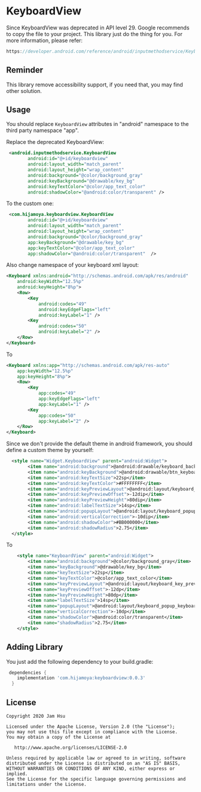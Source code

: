 # KeyboardView
Since KeyboardView was deprecated in API level 29. Google recommends to copy the file to your project.
This library just do the thing for you. For more information, please refer:

```java
https://developer.android.com/reference/android/inputmethodservice/KeyboardView
```

Reminder
-----

This library remove accessibility support, if you need that, you may find other solution.

Usage
-----
You should replace `KeyboardView` attributes in "android" namespace to the third party namespace "app".

Replace the deprecated KeyboardView: 
```xml
 <android.inputmethodservice.KeyboardView
        android:id="@+id/keyboardview"
        android:layout_width="match_parent"
        android:layout_height="wrap_content"
        android:background="@color/background_gray"
        android:keyBackground="@drawable/key_bg"
        android:keyTextColor="@color/app_text_color"
        android:shadowColor="@android:color/transparent" />
```

To the custom one:
```xml
 <com.hijamoya.keyboardview.KeyboardView
        android:id="@+id/keyboardview"
        android:layout_width="match_parent"
        android:layout_height="wrap_content"
        android:background="@color/background_gray"
        app:keyBackground="@drawable/key_bg"
        app:keyTextColor="@color/app_text_color"
        app:shadowColor="@android:color/transparent"  />
```

Also change namespace of your keyboard xml layout:

```xml
<Keyboard xmlns:android="http://schemas.android.com/apk/res/android"
    android:keyWidth="12.5%p"
    android:keyHeight="8%p">
    <Row>
        <Key
            android:codes="49"
            android:keyEdgeFlags="left"
            android:keyLabel="1" />
        <Key
            android:codes="50"
            android:keyLabel="2" />
    </Row>
</Keyboard>
```

To

```xml
<Keyboard xmlns:app="http://schemas.android.com/apk/res-auto"
    app:keyWidth="12.5%p"
    app:keyHeight="8%p">
    <Row>
        <Key
            app:codes="49"
            app:keyEdgeFlags="left"
            app:keyLabel="1" />
        <Key
            app:codes="50"
            app:keyLabel="2" />
    </Row>
</Keyboard>
```

Since we don't provide the default theme in android framework, you should define a custom theme by yourself:
```xml
  <style name="Widget.KeyboardView" parent="android:Widget">
        <item name="android:background">@android:drawable/keyboard_background</item>
        <item name="android:keyBackground">@android:drawable/btn_keyboard_key</item>
        <item name="android:keyTextSize">22sp</item>
        <item name="android:keyTextColor">#FFFFFFFF</item>
        <item name="android:keyPreviewLayout">@android:layout/keyboard_key_preview</item>
        <item name="android:keyPreviewOffset">-12dip</item>
        <item name="android:keyPreviewHeight">80dip</item>
        <item name="android:labelTextSize">14sp</item>
        <item name="android:popupLayout">@android:layout/keyboard_popup_keyboard</item>
        <item name="android:verticalCorrection">-10dip</item>
        <item name="android:shadowColor">#BB000000</item>
        <item name="android:shadowRadius">2.75</item>
  </style>
```

To

```xml
    <style name="KeyboardView" parent="android:Widget">
        <item name="android:background">@color/background_gray</item>
        <item name="keyBackground">@drawable/key_bg</item>
        <item name="keyTextSize">22sp</item>
        <item name="keyTextColor">@color/app_text_color</item>
        <item name="keyPreviewLayout">@android:layout/keyboard_key_preview</item>
        <item name="keyPreviewOffset">-12dp</item>
        <item name="keyPreviewHeight">80dp</item>
        <item name="labelTextSize">14sp</item>
        <item name="popupLayout">@android:layout/keyboard_popup_keyboard</item>
        <item name="verticalCorrection">-10dp</item>
        <item name="shadowColor">@android:color/transparent</item>
        <item name="shadowRadius">2.75</item>
    </style>
```

Adding Library
-----

You just add the following dependency to your build.gradle:
```groovy
 dependencies {
    implementation 'com.hijamoya:keyboardview:0.0.3'
  }
```

License
-----
    Copyright 2020 Jam Hsu

    Licensed under the Apache License, Version 2.0 (the "License");
    you may not use this file except in compliance with the License.
    You may obtain a copy of the License at

       http://www.apache.org/licenses/LICENSE-2.0

    Unless required by applicable law or agreed to in writing, software
    distributed under the License is distributed on an "AS IS" BASIS,
    WITHOUT WARRANTIES OR CONDITIONS OF ANY KIND, either express or implied.
    See the License for the specific language governing permissions and
    limitations under the License.